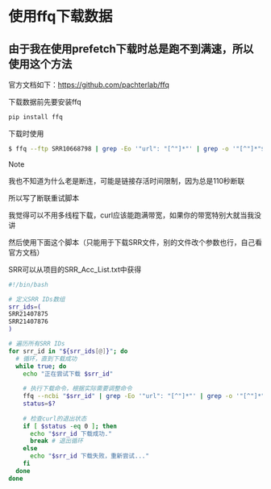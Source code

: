 # 使用ffq下载数据
## 由于我在使用prefetch下载时总是跑不到满速，所以使用这个方法
官方文档如下：https://github.com/pachterlab/ffq

下载数据前先要安装ffq
``` bash
pip install ffq
```

下载时使用
``` bash
$ ffq --ftp SRR10668798 | grep -Eo '"url": "[^"]*"' | grep -o '"[^"]*"$' | xargs curl -O
```

> [!NOTE]
> 我也不知道为什么老是断连，可能是链接存活时间限制，因为总是110秒断联
> 
> 所以写了断联重试脚本
> 
> 我觉得可以不用多线程下载，curl应该能跑满带宽，如果你的带宽特别大就当我没讲

然后使用下面这个脚本（只能用于下载SRR文件，别的文件改个参数也行，自己看官方文档）

SRR可以从项目的SRR_Acc_List.txt中获得
``` bash
#!/bin/bash

# 定义SRR IDs数组
srr_ids=(
SRR21407875
SRR21407876
)

# 遍历所有SRR IDs
for srr_id in "${srr_ids[@]}"; do
  # 循环，直到下载成功
  while true; do
    echo "正在尝试下载 $srr_id"
    
    # 执行下载命令，根据实际需要调整命令
    ffq --ncbi "$srr_id" | grep -Eo '"url": "[^"]*"' | grep -o '"[^"]*"$' | xargs curl -C - -O
    status=$?
    
    # 检查curl的退出状态
    if [ $status -eq 0 ]; then
      echo "$srr_id 下载成功."
      break # 退出循环
    else
      echo "$srr_id 下载失败，重新尝试..."
    fi
  done
done

```
